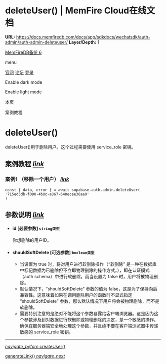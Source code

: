 # deleteUser() | MemFire Cloud在线文档

**URL:** https://docs.memfiredb.com/docs/app/sdkdocs/wechatsdk/auth-admin/auth-admin-deleteuser/
**Layer/Depth:** 1

[MemFireDB备份 6](/)

menu

[官网](https://memfiredb.com/)
[论坛](https://community.memfiredb.com/)
[登录](https://cloud.memfiredb.com/auth/login)

Enable dark mode

Enable light mode

本页

案例教程

# deleteUser()

deleteUser()用于删除用户。这个过程需要使用 service\_role 密钥。

## 案例教程 [*link*](#%e6%a1%88%e4%be%8b%e6%95%99%e7%a8%8b)

### 案例1 （移除一个用户） [*link*](#%e6%a1%88%e4%be%8b1-%e7%a7%bb%e9%99%a4%e4%b8%80%e4%b8%aa%e7%94%a8%e6%88%b7)

```
const { data, error } = await supabase.auth.admin.deleteUser(
'715ed5db-f090-4b8c-a067-640ecee36aa0'
)
```

## 参数说明 [*link*](#%e5%8f%82%e6%95%b0%e8%af%b4%e6%98%8e)

* #### id [必要参数] `string类型`

  你想删除的用户ID。
* #### shouldSoftDelete [可选参数] `boolean类型`

  + 当设置为 true 时，将对用户进行软删除操作（“软删除” 是一种在数据库中标记数据为已删除但不立即物理删除的操作方式。），即在认证模式（auth schema）中进行软删除。而当设置为 false 时，用户将被物理删除。
  + 默认情况下，“shouldSoftDelete” 参数的值为 false，这是为了保持向后兼容性。这意味着如果在调用删除用户的函数时不显式指定 “shouldSoftDelete” 参数，那么默认情况下用户将会被物理删除，而不是软删除。
  + 需要特别注意的是绝对不能将这个参数暴露给客户端浏览器。这是因为这个参数涉及到对数据进行软删除或物理删除的决定，是一个敏感的操作。确保在服务器端安全地处理这个参数，并且绝不要在客户端浏览器中传递敏感的 service\_role 密钥。

---

[*navigate\_before* createUser()](/docs/app/sdkdocs/wechatsdk/auth-admin/auth-admin-createuser/)

[generateLink() *navigate\_next*](/docs/app/sdkdocs/wechatsdk/auth-admin/auth-admin-generatelink/)